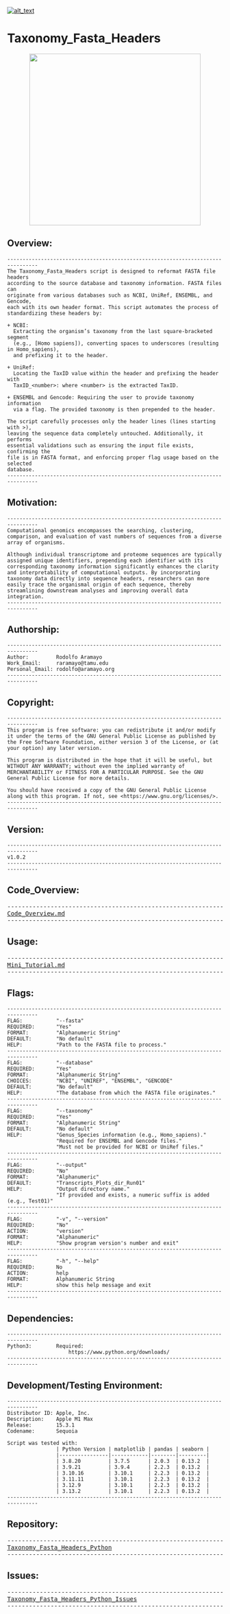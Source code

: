 [![alt_text](https://zenodo.org/badge/DOI/10.5281/zenodo.14967827.svg)](https://doi.org/10.5281/zenodo.14967827)

# Taxonomy_Fasta_Headers

<p align="center">
<img src="https://github.com/raramayo/Taxonomy_Fasta_Headers_Python/blob/main/Images/Taxonomy_Fasta_Headers_Logo.png" width="400" height="400" style="display: block; margin: 0 auto">

## Overview:

    --------------------------------------------------------------------------------
    The Taxonomy_Fasta_Headers script is designed to reformat FASTA file headers
    according to the source database and taxonomy information. FASTA files can
    originate from various databases such as NCBI, UniRef, ENSEMBL, and Gencode,
    each with its own header format. This script automates the process of
    standardizing these headers by:

    + NCBI:
	  Extracting the organism’s taxonomy from the last square-bracketed segment
	  (e.g., [Homo sapiens]), converting spaces to underscores (resulting in Homo_sapiens),
	  and prefixing it to the header.

    + UniRef:
	  Locating the TaxID value within the header and prefixing the header with
	  TaxID_<number>: where <number> is the extracted TaxID.

    + ENSEMBL and Gencode: Requiring the user to provide taxonomy information
	  via a flag. The provided taxonomy is then prepended to the header.

    The script carefully processes only the header lines (lines starting with >),
    leaving the sequence data completely untouched. Additionally, it performs
    essential validations such as ensuring the input file exists, confirming the
    file is in FASTA format, and enforcing proper flag usage based on the selected
    database.
    --------------------------------------------------------------------------------

## Motivation:

	--------------------------------------------------------------------------------
    Computational genomics encompasses the searching, clustering,
    comparison, and evaluation of vast numbers of sequences from a diverse
    array of organisms.

    Although individual transcriptome and proteome sequences are typically
    assigned unique identifiers, prepending each identifier with its
    corresponding taxonomy information significantly enhances the clarity
    and interpretability of computational outputs. By incorporating
    taxonomy data directly into sequence headers, researchers can more
    easily trace the organismal origin of each sequence, thereby
    streamlining downstream analyses and improving overall data
    integration.
	--------------------------------------------------------------------------------

## Authorship:

    --------------------------------------------------------------------------------
	Author:         Rodolfo Aramayo
    Work_Email:     raramayo@tamu.edu
    Personal_Email: rodolfo@aramayo.org
    --------------------------------------------------------------------------------

## Copyright:

    --------------------------------------------------------------------------------
    This program is free software: you can redistribute it and/or modify
    it under the terms of the GNU General Public License as published by
    the Free Software Foundation, either version 3 of the License, or (at
    your option) any later version.

    This program is distributed in the hope that it will be useful, but
    WITHOUT ANY WARRANTY; without even the implied warranty of
    MERCHANTABILITY or FITNESS FOR A PARTICULAR PURPOSE. See the GNU
    General Public License for more details.

	You should have received a copy of the GNU General Public License
    along with this program. If not, see <https://www.gnu.org/licenses/>.
    --------------------------------------------------------------------------------

## Version:

	--------------------------------------------------------------------------------
	v1.0.2
	--------------------------------------------------------------------------------

## Code_Overview:

<pre>
--------------------------------------------------------------------------------
<a href="https://github.com/raramayo/Taxonomy_Fasta_Headers_Python/blob/main/Docs/Code_Overview.md" target="_blank">Code_Overview.md</a>
--------------------------------------------------------------------------------
</pre>

## Usage:

<pre>
--------------------------------------------------------------------------------
<a href="https://github.com/raramayo/Taxonomy_Fasta_Headers_Python/blob/main/Docs/Mini_Tutorial.md" target="_blank">Mini_Tutorial.md</a>
--------------------------------------------------------------------------------
</pre>

## Flags:

	--------------------------------------------------------------------------------
	FLAG:           "--fasta"
    REQUIRED:       "Yes"
    FORMAT:         "Alphanumeric String"
    DEFAULT:        "No default"
    HELP:           "Path to the FASTA file to process."
	--------------------------------------------------------------------------------
	FLAG:           "--database"
    REQUIRED:       "Yes"
    FORMAT:         "Alphanumeric String"
    CHOICES:        "NCBI", "UNIREF", "ENSEMBL", "GENCODE"
    DEFAULT:        "No default"
    HELP:           "The database from which the FASTA file originates."
	--------------------------------------------------------------------------------
    FLAG:           "--taxonomy"
    REQUIRED:       "Yes"
    FORMAT:         "Alphanumeric String"
    DEFAULT:        "No default"
    HELP:           "Genus_Species information (e.g., Homo_sapiens)."
	                "Required for ENSEMBL and Gencode files."
	                "Must not be provided for NCBI or UniRef files."
	--------------------------------------------------------------------------------
    FLAG:           "--output"
    REQUIRED:       "No"
    FORMAT:         "Alphanumeric"
    DEFAULT:        "Transcripts_Plots_dir_Run01"
    HELP:           "Output directory name."
	                "If provided and exists, a numeric suffix is added (e.g., Test01)"
	--------------------------------------------------------------------------------
    FLAG:           "-v", "--version"
    REQUIRED:       "No"
    ACTION:         "version"
    FORMAT:         "Alphanumeric"
    HELP:           "Show program version's number and exit"
	--------------------------------------------------------------------------------
    FLAG:           "-h", "--help"
    REQUIRED:       No
    ACTION:         help
    FORMAT:         Alphanumeric String
    HELP:           show this help message and exit
    --------------------------------------------------------------------------------

## Dependencies:

	--------------------------------------------------------------------------------
    Python3:        Required:
                        https://www.python.org/downloads/
	--------------------------------------------------------------------------------

## Development/Testing Environment:

    --------------------------------------------------------------------------------
    Distributor ID: Apple, Inc.
    Description:    Apple M1 Max
    Release:        15.3.1
    Codename:       Sequoia

    Script was tested with:
                    | Python Version | matplotlib | pandas | seaborn |
                    |----------------|------------|--------|---------|
                    | 3.8.20         | 3.7.5      | 2.0.3  | 0.13.2  |
                    | 3.9.21         | 3.9.4      | 2.2.3  | 0.13.2  |
                    | 3.10.16        | 3.10.1     | 2.2.3  | 0.13.2  |
                    | 3.11.11        | 3.10.1     | 2.2.3  | 0.13.2  |
                    | 3.12.9         | 3.10.1     | 2.2.3  | 0.13.2  |
                    | 3.13.2         | 3.10.1     | 2.2.3  | 0.13.2  |
    --------------------------------------------------------------------------------

## Repository:

<pre>
--------------------------------------------------------------------------------
<a href="https://github.com/raramayo/Taxonomy_Fasta_Headers_Python" target="_blank">Taxonomy_Fasta_Headers_Python</a>
--------------------------------------------------------------------------------
</pre>

## Issues:

<pre>
--------------------------------------------------------------------------------
<a href="https://github.com/raramayo/Taxonomy_Fasta_Headers_Python/issues" target="_blank">Taxonomy_Fasta_Headers_Python_Issues</a>
--------------------------------------------------------------------------------
</pre>
